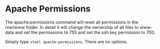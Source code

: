 # Apache Permissions

The apache:permissions command will reset all permissions in the /var/www folder. In detail it will change the ownership of all files to www-data and set the permissions to 755 and set the ssh key permission to 700.

Simply type `stool apache:permissions`. There are no options.
